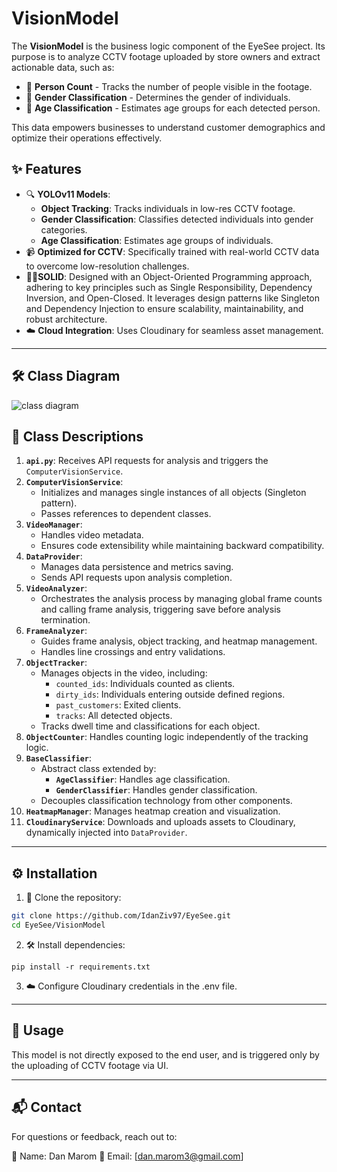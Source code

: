 # VisionModel

The **VisionModel** is the business logic component of the EyeSee project. Its purpose is to analyze CCTV footage uploaded by store owners and extract actionable data, such as:
- 👤 **Person Count** - Tracks the number of people visible in the footage.
- 🚻 **Gender Classification** - Determines the gender of individuals.
- 🎂 **Age Classification** - Estimates age groups for each detected person.

This data empowers businesses to understand customer demographics and optimize their operations effectively.

## ✨ Features

- 🔍 **YOLOv11 Models**: 
  - **Object Tracking**: Tracks individuals in low-res CCTV footage.
  - **Gender Classification**: Classifies detected individuals into gender categories.
  - **Age Classification**: Estimates age groups of individuals.
- 📹 **Optimized for CCTV**: Specifically trained with real-world CCTV data to overcome low-resolution challenges.
- 🧑‍🎨**SOLID**: Designed with an Object-Oriented Programming approach, adhering to key principles such as Single Responsibility, Dependency Inversion, and Open-Closed. It leverages design patterns like Singleton and Dependency Injection to ensure scalability, maintainability, and robust architecture.
- ☁️ **Cloud Integration**: Uses Cloudinary for seamless asset management.

---

## 🛠️ Class Diagram
![class diagram](https://github.com/user-attachments/assets/e4191718-5acf-4c6e-a96c-d4fe7fd27bdd)

## 📌 Class Descriptions

1. **`api.py`**: Receives API requests for analysis and triggers the `ComputerVisionService`.
2. **`ComputerVisionService`**: 
   - Initializes and manages single instances of all objects (Singleton pattern).
   - Passes references to dependent classes.
3. **`VideoManager`**: 
   - Handles video metadata.
   - Ensures code extensibility while maintaining backward compatibility.
4. **`DataProvider`**: 
   - Manages data persistence and metrics saving.
   - Sends API requests upon analysis completion.
5. **`VideoAnalyzer`**: 
   - Orchestrates the analysis process by managing global frame counts and calling frame analysis, triggering save before analysis termination.
6. **`FrameAnalyzer`**: 
   - Guides frame analysis, object tracking, and heatmap management.
   - Handles line crossings and entry validations.
7. **`ObjectTracker`**: 
   - Manages objects in the video, including:
     - `counted_ids`: Individuals counted as clients.
     - `dirty_ids`: Individuals entering outside defined regions.
     - `past_customers`: Exited clients.
     - `tracks`: All detected objects.
   - Tracks dwell time and classifications for each object.
8. **`ObjectCounter`**: Handles counting logic independently of the tracking logic.
9. **`BaseClassifier`**: 
   - Abstract class extended by:
     - **`AgeClassifier`**: Handles age classification.
     - **`GenderClassifier`**: Handles gender classification.
   - Decouples classification technology from other components.
10. **`HeatmapManager`**: Manages heatmap creation and visualization.
11. **`CloudinaryService`**: Downloads and uploads assets to Cloudinary, dynamically injected into `DataProvider`.

---

## ⚙️ Installation

1. 📂 Clone the repository:

```bash
git clone https://github.com/IdanZiv97/EyeSee.git
cd EyeSee/VisionModel
```

2. 🛠️ Install dependencies:

```
pip install -r requirements.txt
```

3. ☁️ Configure Cloudinary credentials in the .env file.

---

## 🚀 Usage
This model is not directly exposed to the end user, and is triggered only by the uploading of CCTV footage via UI.

---

## 📬 Contact
For questions or feedback, reach out to:

👤 Name: Dan Marom
📧 Email: [dan.marom3@gmail.com]



